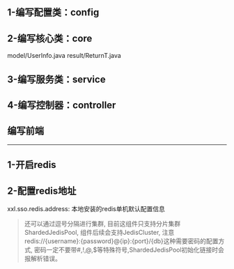 ## 1-编写配置类：config
## 2-编写核心类：core
model/UserInfo.java
result/ReturnT.java
## 3-编写服务类：service
## 4-编写控制器：controller

## 编写前端



---

## 1-开启redis

## 2-配置redis地址
xxl.sso.redis.address: 本地安装的redis单机默认配置信息
> 还可以通过逗号分隔进行集群,
目前这组件只支持分片集群ShardedJedisPool,
组件后续会支持JedisCluster,
注意redis://{username}:{password}@{ip}:{port}/{db}这种需要密码的配置方式,
密码一定不要带#,!,@,$等特殊符号,ShardedJedisPool初始化链接时会报解析错误。


